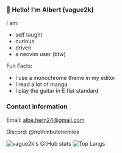 ### 👋 Hello! I'm Albert (vague2k)

I am:
- self taught
- curious
- driven
- a neovim user (btw)

Fun Facts:
- I use a monochrome theme in my editor
- I read a lot of manga
- I play the guitar in E flat standard

### Contact information

Email: [albe.hern24@gmail.com](mailto:albe.hern24@gmail.com)

Discord: @nothinbutenemies

![vague2k's GitHub stats](https://github-readme-stats.vercel.app/api?username=vague2k&hide_border=true&show_icons=true&theme=github_dark)
![Top Langs](https://github-readme-stats.vercel.app/api/top-langs/?username=vague2k&size_weight=0.5&count_weight=0.5&layout=compact&theme=github_dark&hide_border=true&hide=ruby,python,shell)

